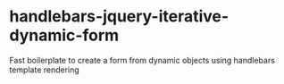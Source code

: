 # handlebars-jquery-iterative-dynamic-form
Fast boilerplate to create a form from dynamic objects using handlebars template rendering
